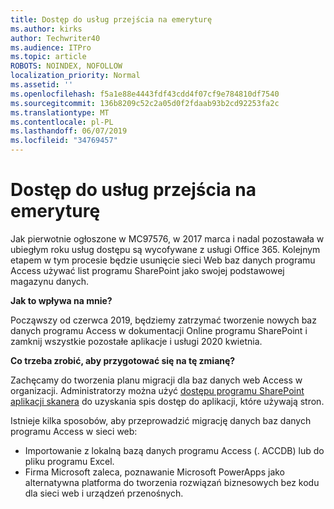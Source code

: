 ```yaml
---
title: Dostęp do usług przejścia na emeryturę
ms.author: kirks
author: Techwriter40
ms.audience: ITPro
ms.topic: article
ROBOTS: NOINDEX, NOFOLLOW
localization_priority: Normal
ms.assetid: ''
ms.openlocfilehash: f5a1e88e4443fdf43cdd4f07cf9e784810df7540
ms.sourcegitcommit: 136b8209c52c2a05d0f2fdaab93b2cd92253fa2c
ms.translationtype: MT
ms.contentlocale: pl-PL
ms.lasthandoff: 06/07/2019
ms.locfileid: "34769457"
---
```

# <a name="access-services-retirement"></a>Dostęp do usług przejścia na emeryturę

Jak pierwotnie ogłoszone w MC97576, w 2017 marca i nadal pozostawała w ubiegłym roku usług dostępu są wycofywane z usługi Office 365. Kolejnym etapem w tym procesie będzie usunięcie sieci Web baz danych programu Access używać list programu SharePoint jako swojej podstawowej magazynu danych.

**Jak to wpływa na mnie?**

Począwszy od czerwca 2019, będziemy zatrzymać tworzenie nowych baz danych programu Access w dokumentacji Online programu SharePoint i zamknij wszystkie pozostałe aplikacje i usługi 2020 kwietnia.

**Co trzeba zrobić, aby przygotować się na tę zmianę?**

Zachęcamy do tworzenia planu migracji dla baz danych web Access w organizacji. Administratorzy można użyć [dostępu programu SharePoint aplikacji skanera](https://github.com/SharePoint/PnP-Tools/tree/master/Solutions/SharePoint.AccessApp.Scanner) do uzyskania spis dostęp do aplikacji, które używają stron. 

Istnieje kilka sposobów, aby przeprowadzić migrację danych baz danych programu Access w sieci web:

- Importowanie z lokalną bazą danych programu Access (. ACCDB) lub do pliku programu Excel.
- Firma Microsoft zaleca, poznawanie Microsoft PowerApps jako alternatywna platforma do tworzenia rozwiązań biznesowych bez kodu dla sieci web i urządzeń przenośnych.